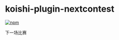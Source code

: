 # koishi-plugin-nextcontest

[![npm](https://img.shields.io/npm/v/koishi-plugin-nextcontest?style=flat-square)](https://www.npmjs.com/package/koishi-plugin-nextcontest)

下一场比赛
